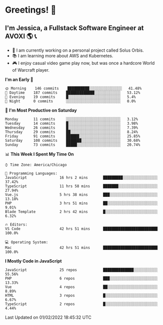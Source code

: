 # Greetings! 🧠

## I'm Jessica, a Fullstack Software Engineer at AVOXI 🌎 📞

- 🌟 I am currently working on a personal project called Solus Orbis.
- 📚 I am learning more about AWS and Kubernetes.
- 🎮 I enjoy casual video game play now, but was once a hardcore World of Warcraft player.

<!--START_SECTION:waka-->
**I'm an Early 🐤** 

```text
🌞 Morning    146 commits    ██████████░░░░░░░░░░░░░░░   41.48% 
🌆 Daytime    187 commits    █████████████░░░░░░░░░░░░   53.12% 
🌃 Evening    19 commits     █░░░░░░░░░░░░░░░░░░░░░░░░   5.4% 
🌙 Night      0 commits      ░░░░░░░░░░░░░░░░░░░░░░░░░   0.0%

```
📅 **I'm Most Productive on Saturday** 

```text
Monday       11 commits     ░░░░░░░░░░░░░░░░░░░░░░░░░   3.12% 
Tuesday      14 commits     █░░░░░░░░░░░░░░░░░░░░░░░░   3.98% 
Wednesday    26 commits     █░░░░░░░░░░░░░░░░░░░░░░░░   7.39% 
Thursday     29 commits     ██░░░░░░░░░░░░░░░░░░░░░░░   8.24% 
Friday       91 commits     ██████░░░░░░░░░░░░░░░░░░░   25.85% 
Saturday     108 commits    ███████░░░░░░░░░░░░░░░░░░   30.68% 
Sunday       73 commits     █████░░░░░░░░░░░░░░░░░░░░   20.74%

```


📊 **This Week I Spent My Time On** 

```text
⌚︎ Time Zone: America/Chicago

💬 Programming Languages: 
JavaScript               16 hrs 2 mins       █████████░░░░░░░░░░░░░░░░   37.42% 
TypeScript               11 hrs 58 mins      ███████░░░░░░░░░░░░░░░░░░   27.94% 
Vue.js                   5 hrs 38 mins       ███░░░░░░░░░░░░░░░░░░░░░░   13.18% 
PHP                      3 hrs 51 mins       ██░░░░░░░░░░░░░░░░░░░░░░░   9.01% 
Blade Template           2 hrs 42 mins       █░░░░░░░░░░░░░░░░░░░░░░░░   6.32%

🔥 Editors: 
VS Code                  42 hrs 51 mins      █████████████████████████   100.0%

💻 Operating System: 
Mac                      42 hrs 51 mins      █████████████████████████   100.0%

```

**I Mostly Code in JavaScript** 

```text
JavaScript               25 repos            ██████████████░░░░░░░░░░░   55.56% 
PHP                      6 repos             ███░░░░░░░░░░░░░░░░░░░░░░   13.33% 
Vue                      4 repos             ██░░░░░░░░░░░░░░░░░░░░░░░   8.89% 
HTML                     3 repos             █░░░░░░░░░░░░░░░░░░░░░░░░   6.67% 
TypeScript               2 repos             █░░░░░░░░░░░░░░░░░░░░░░░░   4.44%

```



 Last Updated on 01/02/2022 18:45:32 UTC
<!--END_SECTION:waka-->

<!--
**jessikuh/jessikuh** is a ✨ _special_ ✨ repository because its `README.md` (this file) appears on your GitHub profile.

Here are some ideas to get you started:

- 🔭 I’m currently working on ...
- 🌱 I’m currently learning ...
- 👯 I’m looking to collaborate on ...
- 🤔 I’m looking for help with ...
- 💬 Ask me about ...
- 📫 How to reach me: ...
- 😄 Pronouns: ...
- ⚡ Fun fact: ...
-->

